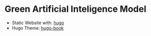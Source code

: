 # Green Artificial Inteligence Model

- Static Website with: [hugo](https://gohugo.io/)
- Hugo Theme: [hugo-book](https://github.com/alex-shpak/hugo-book)